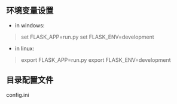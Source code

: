 ## 环境变量设置
* in windows: 
> set FLASK_APP=run.py
> set FLASK_ENV=development
* in linux: 
> export FLASK_APP=run.py
> export FLASK_ENV=development

## 目录配置文件
config.ini

